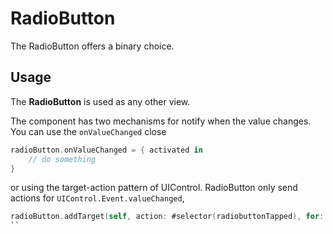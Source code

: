 #  RadioButton

The RadioButton offers a binary choice.

## Usage

The **RadioButton** is used as any other view. 

The component has two mechanisms for notify when the value changes. You can use the `onValueChanged` close

```swift
radioButton.onValueChanged = { activated in
    // do something
}
```

or using the target-action pattern of UIControl. RadioButton only send actions for `UIControl.Event.valueChanged`,

```swift
radioButton.addTarget(self, action: #selector(radiobuttonTapped), for: .valueChanged)
``
